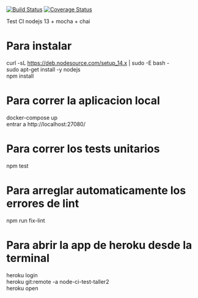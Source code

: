 [![Build Status](https://travis-ci.com/taller2fiuba/hello-world-node.svg?token=QmhbESCXPe2HTNdVCFP9&branch=master)](https://travis-ci.com/taller2fiuba/hello-world-node)
[![Coverage Status](https://coveralls.io/repos/github/taller2fiuba/hello-world-node/badge.svg?branch=master)](https://coveralls.io/github/taller2fiuba/hello-world-node?branch=master)

Test CI nodejs 13 + mocha + chai  

# Para instalar
curl -sL https://deb.nodesource.com/setup_14.x | sudo -E bash -  
sudo apt-get install -y nodejs  
npm install  

# Para correr la aplicacion local
docker-compose up  
entrar a http://localhost:27080/  

# Para correr los tests unitarios
npm test  

# Para arreglar automaticamente los errores de lint
npm run fix-lint  

# Para abrir la app de heroku desde la terminal
heroku login  
heroku git:remote -a node-ci-test-taller2  
heroku open  
